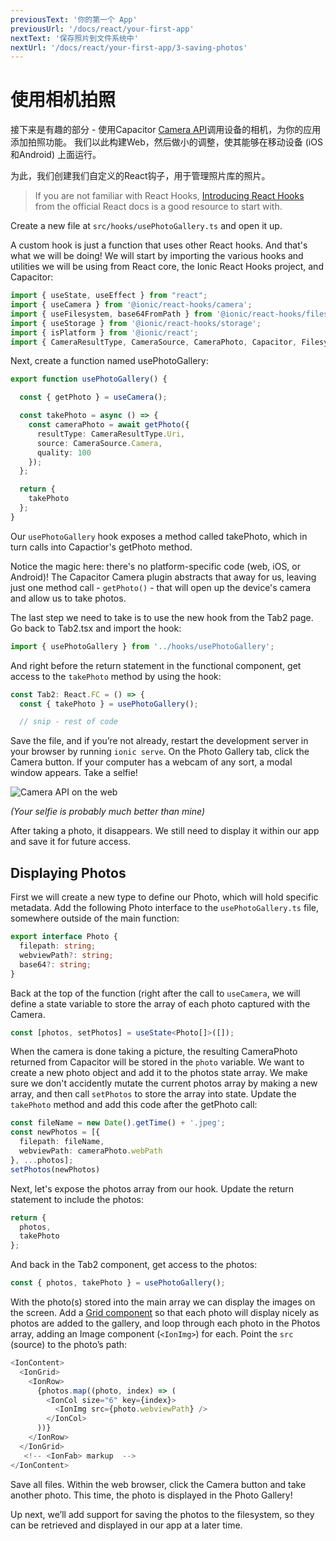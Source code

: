 ```yaml
---
previousText: '你的第一个 App'
previousUrl: '/docs/react/your-first-app'
nextText: '保存照片到文件系统中'
nextUrl: '/docs/react/your-first-app/3-saving-photos'
---
```


# 使用相机拍照

接下来是有趣的部分 - 使用Capacitor [Camera API](https://capacitor.ionicframework.com/docs/apis/camera)调用设备的相机，为你的应用添加拍照功能。 我们以此构建Web，然后做小的调整，使其能够在移动设备 (iOS和Android) 上面运行。

为此，我们创建我们自定义的React钩子，用于管理照片库的照片。

> If you are not familiar with React Hooks, [Introducing React Hooks](https://reactjs.org/docs/hooks-intro.html) from the official React docs is a good resource to start with.

Create a new file at `src/hooks/usePhotoGallery.ts` and open it up.

A custom hook is just a function that uses other React hooks. And that's what we will be doing! We will start by importing the various hooks and utilities we will be using from React core, the Ionic React Hooks project, and Capacitor:

```typescript
import { useState, useEffect } from "react";
import { useCamera } from '@ionic/react-hooks/camera';
import { useFilesystem, base64FromPath } from '@ionic/react-hooks/filesystem';
import { useStorage } from '@ionic/react-hooks/storage';
import { isPlatform } from '@ionic/react';
import { CameraResultType, CameraSource, CameraPhoto, Capacitor, FilesystemDirectory } from "@capacitor/core";
```
Next, create a function named usePhotoGallery:

```typescript
export function usePhotoGallery() {

  const { getPhoto } = useCamera();

  const takePhoto = async () => {
    const cameraPhoto = await getPhoto({
      resultType: CameraResultType.Uri,
      source: CameraSource.Camera,
      quality: 100
    });
  };

  return {
    takePhoto
  };
}
```

Our `usePhotoGallery` hook exposes a method called takePhoto, which in turn calls into Capactior's getPhoto method.

Notice the magic here: there's no platform-specific code (web, iOS, or Android)! The Capacitor Camera plugin abstracts that away for us, leaving just one method call - `getPhoto()` - that will open up the device's camera and allow us to take photos.

The last step we need to take is to use the new hook from the Tab2 page. Go back to Tab2.tsx and import the hook:

```typescript
import { usePhotoGallery } from '../hooks/usePhotoGallery';
```

And right before the return statement in the functional component, get access to the `takePhoto` method by using the hook:

```typescript
const Tab2: React.FC = () => {
  const { takePhoto } = usePhotoGallery();

  // snip - rest of code
```

Save the file, and if you’re not already, restart the development server in your browser by running `ionic serve`. On the Photo Gallery tab, click the Camera button. If your computer has a webcam of any sort, a modal window appears. Take a selfie!

![Camera API on the web](/docs/assets/img/guides/first-app-cap-ng/camera-web.png)

_(Your selfie is probably much better than mine)_

After taking a photo, it disappears. We still need to display it within our app and save it for future access.

## Displaying Photos

First we will create a new type to define our Photo, which will hold specific metadata. Add the following Photo interface to the `usePhotoGallery.ts` file, somewhere outside of the main function:

```typescript
export interface Photo {
  filepath: string;
  webviewPath?: string;
  base64?: string;
}
```

Back at the top of the function (right after the call to `useCamera`, we will define a state variable to store the array of each photo captured with the Camera.

```typescript
const [photos, setPhotos] = useState<Photo[]>([]);
```

When the camera is done taking a picture, the resulting CameraPhoto returned from Capacitor will be stored in the `photo` variable. We want to create a new photo object and add it to the photos state array. We make sure we don't accidently mutate the current photos array by making a new array, and then call `setPhotos` to store the array into state. Update the `takePhoto` method and add this code after the getPhoto call:

```typescript
const fileName = new Date().getTime() + '.jpeg';
const newPhotos = [{
  filepath: fileName,
  webviewPath: cameraPhoto.webPath
}, ...photos];
setPhotos(newPhotos)
```

Next, let's expose the photos array from our hook. Update the return statement to include the photos:

```typescript
return {
  photos,
  takePhoto
};
```

And back in the Tab2 component, get access to the photos:

```typescript
const { photos, takePhoto } = usePhotoGallery();
```

With the photo(s) stored into the main array we can display the images on the screen. Add a [Grid component](https://ionicframework.com/docs/api/grid) so that each photo will display nicely as photos are added to the gallery, and loop through each photo in the Photos array, adding an Image component (`<IonImg>`) for each. Point the `src` (source) to the photo’s path:

```typescript
<IonContent>
  <IonGrid>
    <IonRow>
      {photos.map((photo, index) => (
        <IonCol size="6" key={index}>
          <IonImg src={photo.webviewPath} />
        </IonCol>
      ))}
    </IonRow>
  </IonGrid>
   <!-- <IonFab> markup  -->
</IonContent>
```

Save all files. Within the web browser, click the Camera button and take another photo. This time, the photo is displayed in the Photo Gallery!

Up next, we’ll add support for saving the photos to the filesystem, so they can be retrieved and displayed in our app at a later time.
